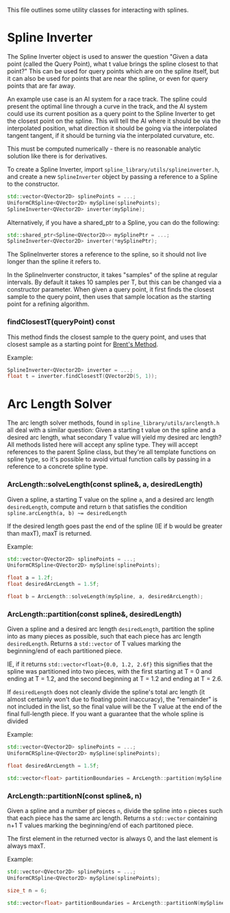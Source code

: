 This file outlines some utility classes for interacting with splines.

Spline Inverter
=============
The Spline Inverter object is used to answer the question "Given a data point (called the Query Point), what t value brings the spline closest to that point?" This can be used for query points which are on the spline itself, but it can also be used for points that are near the spline, or even for query points that are far away.

An example use case is an AI system for a race track. The spline could present the optimal line through a curve in the track, and the AI system could use its current position as a query point to the Spline Inverter to get the closest point on the spline. This will tell the AI where it should be via the interpolated position, what direction it should be going via the interpolated tangent tangent, if it should be turning via the interpolated curvature, etc.

This must be computed numerically - there is no reasonable analytic solution like there is for derivatives.

To create a Spline Inverter, import `spline_library/utils/splineinverter.h`, and create a new `SplineInverter` object by passing a reference to a Spline to the constructor.
```c++
std::vector<QVector2D> splinePoints = ...;
UniformCRSpline<QVector2D> mySpline(splinePoints);
SplineInverter<QVector2D> inverter(mySpline);
```

Alternatively, if you have a shared_ptr to a Spline, you can do the following:
```c++
std::shared_ptr<Spline<QVector2D>> mySplinePtr = ...;
SplineInverter<QVector2D> inverter(*mySplinePtr);
```

The SplineInverter stores a reference to the spline, so it should not live longer than the spline it refers to.

In the SplineInverter constructor, it takes "samples" of the spline at regular intervals. By default it takes 10 samples per T, but this can be changed via a constructor parameter. When given a query point, it first finds the closest sample to the query point, then uses that sample location as the starting point for a refining algorithm.

### findClosestT(queryPoint) const
This method finds the closest sample to the query point, and uses that closest sample as a starting point for [Brent's Method](http://en.wikipedia.org/wiki/Brent%27s_method).

Example:
```c++
SplineInverter<QVector2D> inverter = ...;
float t = inverter.findClosestT(QVector2D(5, 1));
```


Arc Length Solver
=============
The arc length solver methods, found in `spline_library/utils/arclength.h` all deal with a similar question: Given a starting t value on the spline and a desired arc length, what secondary T value will yield my desired arc length? All methods listed here will accept any spline type. They will accept references to the parent Spline class, but they're all template functions on spline type, so it's possible to avoid virtual function calls by passing in a reference to a concrete spline type.

### ArcLength::solveLength(const spline&, a, desiredLength)
Given a spline, a starting T value on the spline `a`, and a desired arc length `desiredLength`, compute and return `b` that satisfies the condition `spline.arcLength(a, b) ~= desiredLength`

If the desired length goes past the end of the spline (IE if b would be greater than maxT), maxT is returned.

Example:
```c++
std::vector<QVector2D> splinePoints = ...;
UniformCRSpline<QVector2D> mySpline(splinePoints);

float a = 1.2f;
float desiredArcLength = 1.5f;

float b = ArcLength::solveLength(mySpline, a, desiredArcLength);
```


### ArcLength::partition(const spline&, desiredLength)
Given a spline and a desired arc length `desiredLength`, partition the spline into as many pieces as possible, such that each piece has arc length `desiredLength`. Returns a `std::vector` of T values marking the beginning/end of each partitioned piece.

IE, if it returns `std::vector<float>{0.0, 1.2, 2.6f}` this signifies that the spline was partitioned into two pieces, with the first starting at T = 0 and ending at T = 1.2, and the second beginning at T = 1.2 and ending at T = 2.6.

If `desiredLength` does not cleanly divide the spline's total arc length (it almost certainly won't due to floating point inaccuracy), the "remainder" is not included in the list, so the final value will be the T value at the end of the final full-length piece. If you want a guarantee that the whole spline is divided

Example:
```c++
std::vector<QVector2D> splinePoints = ...;
UniformCRSpline<QVector2D> mySpline(splinePoints);

float desiredArcLength = 1.5f;

std::vector<float> partitionBoundaries = ArcLength::partition(mySpline, desiredArcLength);
```


### ArcLength::partitionN(const spline&, n)
Given a spline and a number pf pieces `n`, divide the spline into `n` pieces such that each piece has the same arc length. Returns a `std::vector` containing n+1 T values marking the beginning/end of each partitoned piece.

The first element in the returned vector is always 0, and the last element is always maxT.

Example:
```c++
std::vector<QVector2D> splinePoints = ...;
UniformCRSpline<QVector2D> mySpline(splinePoints);

size_t n = 6;

std::vector<float> partitionBoundaries = ArcLength::partitionN(mySpline, n);
```

